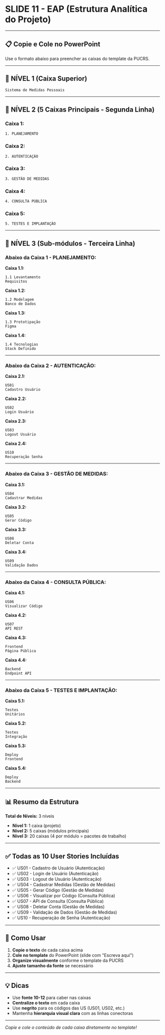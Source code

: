 # SLIDE 11 - EAP (Estrutura Analítica do Projeto)

---

## 📋 Copie e Cole no PowerPoint

Use o formato abaixo para preencher as caixas do template da PUCRS.

---

## 🔹 NÍVEL 1 (Caixa Superior)

```
Sistema de Medidas Pessoais
```

---

## 🔹 NÍVEL 2 (5 Caixas Principais - Segunda Linha)

### Caixa 1:
```
1. PLANEJAMENTO
```

### Caixa 2:
```
2. AUTENTICAÇÃO
```

### Caixa 3:
```
3. GESTÃO DE MEDIDAS
```

### Caixa 4:
```
4. CONSULTA PÚBLICA
```

### Caixa 5:
```
5. TESTES E IMPLANTAÇÃO
```

---

## 🔹 NÍVEL 3 (Sub-módulos - Terceira Linha)

### Abaixo da Caixa 1 - PLANEJAMENTO:

**Caixa 1.1:**
```
1.1 Levantamento
Requisitos
```

**Caixa 1.2:**
```
1.2 Modelagem
Banco de Dados
```

**Caixa 1.3:**
```
1.3 Prototipação
Figma
```

**Caixa 1.4:**
```
1.4 Tecnologias
Stack Definido
```

---

### Abaixo da Caixa 2 - AUTENTICAÇÃO:

**Caixa 2.1:**
```
US01
Cadastro Usuário
```

**Caixa 2.2:**
```
US02
Login Usuário
```

**Caixa 2.3:**
```
US03
Logout Usuário
```

**Caixa 2.4:**
```
US10
Recuperação Senha
```

---

### Abaixo da Caixa 3 - GESTÃO DE MEDIDAS:

**Caixa 3.1:**
```
US04
Cadastrar Medidas
```

**Caixa 3.2:**
```
US05
Gerar Código
```

**Caixa 3.3:**
```
US08
Deletar Conta
```

**Caixa 3.4:**
```
US09
Validação Dados
```

---

### Abaixo da Caixa 4 - CONSULTA PÚBLICA:

**Caixa 4.1:**
```
US06
Visualizar Código
```

**Caixa 4.2:**
```
US07
API REST
```

**Caixa 4.3:**
```
Frontend
Página Pública
```

**Caixa 4.4:**
```
Backend
Endpoint API
```

---

### Abaixo da Caixa 5 - TESTES E IMPLANTAÇÃO:

**Caixa 5.1:**
```
Testes
Unitários
```

**Caixa 5.2:**
```
Testes
Integração
```

**Caixa 5.3:**
```
Deploy
Frontend
```

**Caixa 5.4:**
```
Deploy
Backend
```

---

## 📊 Resumo da Estrutura

**Total de Níveis:** 3 níveis
- **Nível 1:** 1 caixa (projeto)
- **Nível 2:** 5 caixas (módulos principais)
- **Nível 3:** 20 caixas (4 por módulo = pacotes de trabalho)

---

## ✅ Todas as 10 User Stories Incluídas

- ✅ US01 - Cadastro de Usuário (Autenticação)
- ✅ US02 - Login de Usuário (Autenticação)
- ✅ US03 - Logout de Usuário (Autenticação)
- ✅ US04 - Cadastrar Medidas (Gestão de Medidas)
- ✅ US05 - Gerar Código (Gestão de Medidas)
- ✅ US06 - Visualizar por Código (Consulta Pública)
- ✅ US07 - API de Consulta (Consulta Pública)
- ✅ US08 - Deletar Conta (Gestão de Medidas)
- ✅ US09 - Validação de Dados (Gestão de Medidas)
- ✅ US10 - Recuperação de Senha (Autenticação)

---

## 🎯 Como Usar

1. **Copie o texto** de cada caixa acima
2. **Cole no template** do PowerPoint (slide com "Escreva aqui")
3. **Organize visualmente** conforme o template da PUCRS
4. **Ajuste tamanho da fonte** se necessário

---

## 💡 Dicas

- Use **fonte 10-12** para caber nas caixas
- **Centralize o texto** em cada caixa
- Use **negrito** para os códigos das US (US01, US02, etc.)
- Mantenha **hierarquia visual clara** com as linhas conectoras

---

*Copie e cole o conteúdo de cada caixa diretamente no template!*
